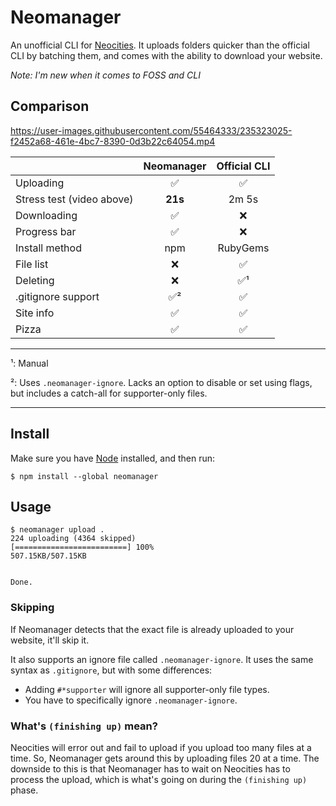 # Neomanager

An unofficial CLI for [Neocities](https://neocities.org). It uploads folders quicker than the official CLI by batching them, and comes with the ability to download your website.

_Note: I'm new when it comes to FOSS and CLI_

## Comparison

https://user-images.githubusercontent.com/55464333/235323025-f2452a68-461e-4bc7-8390-0d3b22c64054.mp4

|                           | Neomanager | Official CLI |
| :------------------------ | :--------: | :----------: |
| Uploading                 |     ✅     |      ✅      |
| Stress test (video above) |  **21s**   |    2m 5s     |
| Downloading               |     ✅     |      ❌      |
| Progress bar              |     ✅     |      ❌      |
| Install method            |    npm     |   RubyGems   |
| File list                 |     ❌     |      ✅      |
| Deleting                  |     ❌     |     ✅¹      |
| .gitignore support        |    ✅²     |      ✅      |
| Site info                 |     ✅     |      ✅      |
| Pizza                     |     ✅     |      ✅      |

---

¹: Manual

²: Uses `.neomanager-ignore`. Lacks an option to disable or set using flags, but includes a catch-all for supporter-only files.

---

## Install

Make sure you have [Node](https://nodejs.org/en) installed, and then run:

```
$ npm install --global neomanager
```

## Usage

```
$ neomanager upload .
224 uploading (4364 skipped)
[=========================] 100%
507.15KB/507.15KB


Done.
```

### Skipping

If Neomanager detects that the exact file is already uploaded to your website, it'll skip it.

It also supports an ignore file called `.neomanager-ignore`. It uses the same syntax as `.gitignore`, but with some differences:

-   Adding `#*supporter` will ignore all supporter-only file types.
-   You have to specifically ignore `.neomanager-ignore`.

### What's `(finishing up)` mean?

Neocities will error out and fail to upload if you upload too many files at a time. So, Neomanager gets around this by uploading files 20 at a time. The downside to this is that Neomanager has to wait on Neocities has to process the upload, which is what's going on during the `(finishing up)` phase.
